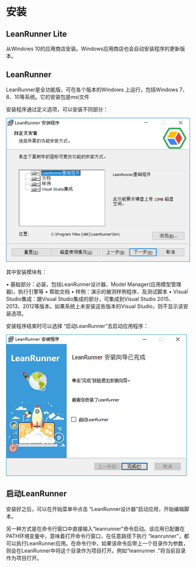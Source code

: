 # 安装

## LeanRunner Lite
从Windows 10的应用商店安装。Windows应用商店也会自动安装程序的更新版本。

## LeanRunner

LeanRunner是全功能版，可在各个版本的Windows 上运行，包括Windows 7、8、10等系统。它的安装包是msi文件

安装程序通过定义选项，可以安装不同部分：

![](/assets/02-install-01.png)

其中安装模块有：

•	基础部分：必装，包括LeanRunner设计器、Model Manager(应用模型管理器)，执行引擎等
•	帮助文档
•	样例：演示的被测样例程序、及测试脚本
•	Visual Studio集成：跟Visual Studio集成的部分，可集成到Visual Studio 2015、2013、2012等版本。如果系统上未安装这些版本的Visual Studio，则不显示该安装选项。

安装程序结束时可以选择 “启动LeanRunner”去启动应用程序：

![](/assets/02-install-02.png)

## 启动LeanRunner

安装好之后，可以在开始菜单中点击 “LeanRunner设计器”启动应用，开始编辑脚本。

另一种方式是在命令行窗口中直接输入“leanrunner"命令启动。该应用已配置在PATH环境变量中，意味着打开命令行窗口，在任意路径下执行 “leanrunner”，都可以执行LeanRunner应用。在命令行中，如果该命令后带上一个目录作为参数，则会在LeanRunner中将这个目录作为项目打开。例如“leanrunner .”将当前目录作为项目打开。

